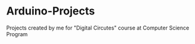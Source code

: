 # Arduino-Projects
Projects created by me for "Digital Circutes" course at Computer Science Program
